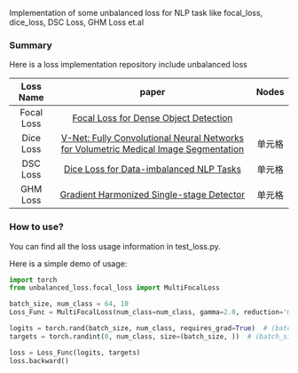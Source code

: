 

Implementation of some unbalanced loss for NLP task like focal_loss, dice_loss, DSC Loss, GHM Loss et.al
### Summary
Here is a loss implementation repository include unbalanced loss

| Loss Name | paper | Nodes |
| :-----:| :----: | :----: |
| Focal Loss | [Focal Loss for Dense Object Detection](https://arxiv.org/abs/1708.02002) |  |
| Dice Loss | [V-Net: Fully Convolutional Neural Networks for Volumetric Medical Image Segmentation](https://arxiv.org/abs/1606.04797) | 单元格 |
| DSC Loss | [Dice Loss for Data-imbalanced NLP Tasks](https://arxiv.org/pdf/1911.02855.pdf) | 单元格 |
| GHM Loss | [Gradient Harmonized Single-stage Detector](https://www.aaai.org/ojs/index.php/AAAI/article/download/4877/4750) | 单元格 |

### How to use?
You can find all the loss usage information in test_loss.py.  
 
Here is a simple demo of usage:
```python
import torch
from unbalanced_loss.focal_loss import MultiFocalLoss

batch_size, num_class = 64, 10
Loss_Func = MultiFocalLoss(num_class=num_class, gamma=2.0, reduction='mean')

logits = torch.rand(batch_size, num_class, requires_grad=True)  # (batch_size, num_classes)
targets = torch.randint(0, num_class, size=(batch_size, ))  # (batch_size, )

loss = Loss_Func(logits, targets)
loss.backward()
```